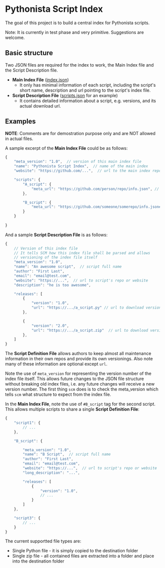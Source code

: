 # Pythonista Script Index

The goal of this project is to build a central index for Pythonista scripts.

Note: It is currently in test phase and very primitive. Suggestions are welcome.

## Basic structure
Two JSON files are required for the index to work, the Main Index file and the
Script Description file.
* **Main Index File**
  ([index.json](https://github.com/ywangd/pythonista-script-index/blob/master/index.json))
    - It only has minimal information of each script, including the
      script's short name, description and url pointing to the script's index file.
* **Script Description File**
  ([scripts.json](https://github.com/ywangd/pythonista-script-index/blob/master/scripts.json)
  for an example)
    - It contains detailed information about a script, e.g. versions, and its
      actual download url.


## Examples
**NOTE**: Comments are for demostration purpose only and are NOT allowed in
actual files.

A sample excerpt of the **Main Index File** could be as follows:
```javascript
{
    "meta_version": "1.0",  // version of this main index file
    "name": "Pythonista Script Index",  // name of the main index
    "website": "https://github.com/...",  // url to the main index repo or website

    "scripts": {
        "A_script": {
            "meta_url": "https://github.com/person/repo/info.json", // url to the script description file
        },

        "B_script": {
            "meta_url": "https://github.com/someone/somerepo/info.json#B_script",
        }
    }
    
}
```

And a sample **Script Description File** is as follows:
```javascript
{
    // Version of this index file
    // It tells SCM how this index file shall be parsed and allows
    // versioning of the index file itself
    "meta_version": "1.0",  
    "name": "An awesome script",  // script full name
    "author": "First Last",
    "email": "email@test.com",
    "website": "https://...",  // url to script's repo or website
    "description": "he is too awesome",

    "releases": [ 
        {
            "version": "1.0", 
            "url": "https://.../a_script.py" // url to download version 1.0 of the script
        },

        {
            "version": "2.0", 
            "url": "https://.../a_script.zip"  // url to download version 2.0 of the script
        },
    ]
}
```

The **Script Definition File** allows authors to keep almost all maintenance
information in their own repos and provide its own versionings. Also note many
of these information are optional except `url`.

Note the use of `meta_version` for representing the version number of the
index file itself. This allows future changes to the JSON file structure
without breaking old index files, i.e. any future changes will receive a new
version number. The first thing `scm` does is to check the meta_version which
tells `scm` what structure to expect from the index file.

In the **Main Index File**, note the use of `#B_script` tag for the second
script. This allows multiple scripts to share a single **Script Definition File**:
```javascript
{
    "script1": {
        // ...
    },

    "B_script": {

        "meta_version": "1.0",  
        "name": "B Script",  // script full name
        "author": "First Last",
        "email": "email@test.com",
        "website": "https://...",  // url to script's repo or website
        "long_description": "...",

        "releases": [ 
            {
                "version": "1.0", 
                // ...
            }
        ]
    }, 

    "script3": {
        // ...
    }
}
```

The current supportted file types are:
* Single Python file - it is simply copied to the destination folder
* Single zip file - all contained files are extracted into a folder and place
  into the destination folder

